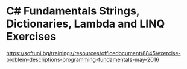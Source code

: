 # C# Fundamentals  Strings, Dictionaries, Lambda and LINQ Exercises


https://softuni.bg/trainings/resources/officedocument/8845/exercise-problem-descriptions-programming-fundamentals-may-2016